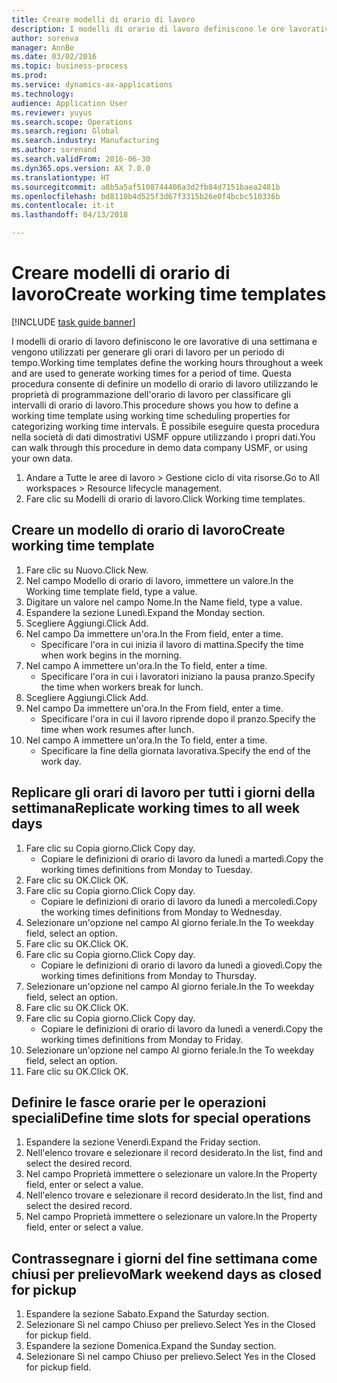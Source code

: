 ```yaml
--- 
title: Creare modelli di orario di lavoro
description: I modelli di orario di lavoro definiscono le ore lavorative di una settimana e vengono utilizzati per generare gli orari di lavoro per un periodo di tempo.
author: sorenva
manager: AnnBe
ms.date: 03/02/2016
ms.topic: business-process
ms.prod: 
ms.service: dynamics-ax-applications
ms.technology: 
audience: Application User
ms.reviewer: yuyus
ms.search.scope: Operations
ms.search.region: Global
ms.search.industry: Manufacturing
ms.author: sorenand
ms.search.validFrom: 2016-06-30
ms.dyn365.ops.version: AX 7.0.0
ms.translationtype: HT
ms.sourcegitcommit: a8b5a5af5108744406a3d2fb84d7151baea2481b
ms.openlocfilehash: bd8110b4d525f3d67f3315b26e0f4bcbc510336b
ms.contentlocale: it-it
ms.lasthandoff: 04/13/2018

---
```

# <a name="create-working-time-templates"></a><span data-ttu-id="ba62c-103">Creare modelli di orario di lavoro</span><span class="sxs-lookup"><span data-stu-id="ba62c-103">Create working time templates</span></span>

[!INCLUDE [task guide banner](../../includes/task-guide-banner.md)]

<span data-ttu-id="ba62c-104">I modelli di orario di lavoro definiscono le ore lavorative di una settimana e vengono utilizzati per generare gli orari di lavoro per un periodo di tempo.</span><span class="sxs-lookup"><span data-stu-id="ba62c-104">Working time templates define the working hours throughout a week and are used to generate working times for a period of time.</span></span> <span data-ttu-id="ba62c-105">Questa procedura consente di definire un modello di orario di lavoro utilizzando le proprietà di programmazione dell'orario di lavoro per classificare gli intervalli di orario di lavoro.</span><span class="sxs-lookup"><span data-stu-id="ba62c-105">This procedure shows you how to define a working time template using working time scheduling properties for categorizing working time intervals.</span></span> <span data-ttu-id="ba62c-106">È possibile eseguire questa procedura nella società di dati dimostrativi USMF oppure utilizzando i propri dati.</span><span class="sxs-lookup"><span data-stu-id="ba62c-106">You can walk through this procedure in demo data company USMF, or using your own data.</span></span>

1. <span data-ttu-id="ba62c-107">Andare a Tutte le aree di lavoro > Gestione ciclo di vita risorse.</span><span class="sxs-lookup"><span data-stu-id="ba62c-107">Go to All workspaces > Resource lifecycle management.</span></span>
2. <span data-ttu-id="ba62c-108">Fare clic su Modelli di orario di lavoro.</span><span class="sxs-lookup"><span data-stu-id="ba62c-108">Click Working time templates.</span></span>

## <a name="create-working-time-template"></a><span data-ttu-id="ba62c-109">Creare un modello di orario di lavoro</span><span class="sxs-lookup"><span data-stu-id="ba62c-109">Create working time template</span></span>
1. <span data-ttu-id="ba62c-110">Fare clic su Nuovo.</span><span class="sxs-lookup"><span data-stu-id="ba62c-110">Click New.</span></span>
2. <span data-ttu-id="ba62c-111">Nel campo Modello di orario di lavoro, immettere un valore.</span><span class="sxs-lookup"><span data-stu-id="ba62c-111">In the Working time template field, type a value.</span></span>
3. <span data-ttu-id="ba62c-112">Digitare un valore nel campo Nome.</span><span class="sxs-lookup"><span data-stu-id="ba62c-112">In the Name field, type a value.</span></span>
4. <span data-ttu-id="ba62c-113">Espandere la sezione Lunedì.</span><span class="sxs-lookup"><span data-stu-id="ba62c-113">Expand the Monday section.</span></span>
5. <span data-ttu-id="ba62c-114">Scegliere Aggiungi.</span><span class="sxs-lookup"><span data-stu-id="ba62c-114">Click Add.</span></span>
6. <span data-ttu-id="ba62c-115">Nel campo Da immettere un'ora.</span><span class="sxs-lookup"><span data-stu-id="ba62c-115">In the From field, enter a time.</span></span>
    * <span data-ttu-id="ba62c-116">Specificare l'ora in cui inizia il lavoro di mattina.</span><span class="sxs-lookup"><span data-stu-id="ba62c-116">Specify the time when work begins in the morning.</span></span>  
7. <span data-ttu-id="ba62c-117">Nel campo A immettere un'ora.</span><span class="sxs-lookup"><span data-stu-id="ba62c-117">In the To field, enter a time.</span></span>
    * <span data-ttu-id="ba62c-118">Specificare l'ora in cui i lavoratori iniziano la pausa pranzo.</span><span class="sxs-lookup"><span data-stu-id="ba62c-118">Specify the time when workers break for lunch.</span></span>  
8. <span data-ttu-id="ba62c-119">Scegliere Aggiungi.</span><span class="sxs-lookup"><span data-stu-id="ba62c-119">Click Add.</span></span>
9. <span data-ttu-id="ba62c-120">Nel campo Da immettere un'ora.</span><span class="sxs-lookup"><span data-stu-id="ba62c-120">In the From field, enter a time.</span></span>
    * <span data-ttu-id="ba62c-121">Specificare l'ora in cui il lavoro riprende dopo il pranzo.</span><span class="sxs-lookup"><span data-stu-id="ba62c-121">Specify the time when work resumes after lunch.</span></span>  
10. <span data-ttu-id="ba62c-122">Nel campo A immettere un'ora.</span><span class="sxs-lookup"><span data-stu-id="ba62c-122">In the To field, enter a time.</span></span>
    * <span data-ttu-id="ba62c-123">Specificare la fine della giornata lavorativa.</span><span class="sxs-lookup"><span data-stu-id="ba62c-123">Specify the end of the work day.</span></span>  

## <a name="replicate-working-times-to-all-week-days"></a><span data-ttu-id="ba62c-124">Replicare gli orari di lavoro per tutti i giorni della settimana</span><span class="sxs-lookup"><span data-stu-id="ba62c-124">Replicate working times to all week days</span></span>
1. <span data-ttu-id="ba62c-125">Fare clic su Copia giorno.</span><span class="sxs-lookup"><span data-stu-id="ba62c-125">Click Copy day.</span></span>
    * <span data-ttu-id="ba62c-126">Copiare le definizioni di orario di lavoro da lunedì a martedì.</span><span class="sxs-lookup"><span data-stu-id="ba62c-126">Copy the working times definitions from Monday to Tuesday.</span></span>  
2. <span data-ttu-id="ba62c-127">Fare clic su OK.</span><span class="sxs-lookup"><span data-stu-id="ba62c-127">Click OK.</span></span>
3. <span data-ttu-id="ba62c-128">Fare clic su Copia giorno.</span><span class="sxs-lookup"><span data-stu-id="ba62c-128">Click Copy day.</span></span>
    * <span data-ttu-id="ba62c-129">Copiare le definizioni di orario di lavoro da lunedì a mercoledì.</span><span class="sxs-lookup"><span data-stu-id="ba62c-129">Copy the working times definitions from Monday to Wednesday.</span></span>  
4. <span data-ttu-id="ba62c-130">Selezionare un'opzione nel campo Al giorno feriale.</span><span class="sxs-lookup"><span data-stu-id="ba62c-130">In the To weekday field, select an option.</span></span>
5. <span data-ttu-id="ba62c-131">Fare clic su OK.</span><span class="sxs-lookup"><span data-stu-id="ba62c-131">Click OK.</span></span>
6. <span data-ttu-id="ba62c-132">Fare clic su Copia giorno.</span><span class="sxs-lookup"><span data-stu-id="ba62c-132">Click Copy day.</span></span>
    * <span data-ttu-id="ba62c-133">Copiare le definizioni di orario di lavoro da lunedì a giovedì.</span><span class="sxs-lookup"><span data-stu-id="ba62c-133">Copy the working times definitions from Monday to Thursday.</span></span>  
7. <span data-ttu-id="ba62c-134">Selezionare un'opzione nel campo Al giorno feriale.</span><span class="sxs-lookup"><span data-stu-id="ba62c-134">In the To weekday field, select an option.</span></span>
8. <span data-ttu-id="ba62c-135">Fare clic su OK.</span><span class="sxs-lookup"><span data-stu-id="ba62c-135">Click OK.</span></span>
9. <span data-ttu-id="ba62c-136">Fare clic su Copia giorno.</span><span class="sxs-lookup"><span data-stu-id="ba62c-136">Click Copy day.</span></span>
    * <span data-ttu-id="ba62c-137">Copiare le definizioni di orario di lavoro da lunedì a venerdì.</span><span class="sxs-lookup"><span data-stu-id="ba62c-137">Copy the working times definitions from Monday to Friday.</span></span>  
10. <span data-ttu-id="ba62c-138">Selezionare un'opzione nel campo Al giorno feriale.</span><span class="sxs-lookup"><span data-stu-id="ba62c-138">In the To weekday field, select an option.</span></span>
11. <span data-ttu-id="ba62c-139">Fare clic su OK.</span><span class="sxs-lookup"><span data-stu-id="ba62c-139">Click OK.</span></span>

## <a name="define-time-slots-for-special-operations"></a><span data-ttu-id="ba62c-140">Definire le fasce orarie per le operazioni speciali</span><span class="sxs-lookup"><span data-stu-id="ba62c-140">Define time slots for special operations</span></span>
1. <span data-ttu-id="ba62c-141">Espandere la sezione Venerdì.</span><span class="sxs-lookup"><span data-stu-id="ba62c-141">Expand the Friday section.</span></span>
2. <span data-ttu-id="ba62c-142">Nell'elenco trovare e selezionare il record desiderato.</span><span class="sxs-lookup"><span data-stu-id="ba62c-142">In the list, find and select the desired record.</span></span>
3. <span data-ttu-id="ba62c-143">Nel campo Proprietà immettere o selezionare un valore.</span><span class="sxs-lookup"><span data-stu-id="ba62c-143">In the Property field, enter or select a value.</span></span>
4. <span data-ttu-id="ba62c-144">Nell'elenco trovare e selezionare il record desiderato.</span><span class="sxs-lookup"><span data-stu-id="ba62c-144">In the list, find and select the desired record.</span></span>
5. <span data-ttu-id="ba62c-145">Nel campo Proprietà immettere o selezionare un valore.</span><span class="sxs-lookup"><span data-stu-id="ba62c-145">In the Property field, enter or select a value.</span></span>

## <a name="mark-weekend-days-as-closed-for-pickup"></a><span data-ttu-id="ba62c-146">Contrassegnare i giorni del fine settimana come chiusi per prelievo</span><span class="sxs-lookup"><span data-stu-id="ba62c-146">Mark weekend days as closed for pickup</span></span>
1. <span data-ttu-id="ba62c-147">Espandere la sezione Sabato.</span><span class="sxs-lookup"><span data-stu-id="ba62c-147">Expand the Saturday section.</span></span>
2. <span data-ttu-id="ba62c-148">Selezionare Sì nel campo Chiuso per prelievo.</span><span class="sxs-lookup"><span data-stu-id="ba62c-148">Select Yes in the Closed for pickup field.</span></span>
3. <span data-ttu-id="ba62c-149">Espandere la sezione Domenica.</span><span class="sxs-lookup"><span data-stu-id="ba62c-149">Expand the Sunday section.</span></span>
4. <span data-ttu-id="ba62c-150">Selezionare Sì nel campo Chiuso per prelievo.</span><span class="sxs-lookup"><span data-stu-id="ba62c-150">Select Yes in the Closed for pickup field.</span></span>


